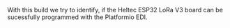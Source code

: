 With this build we try to identify, if the Heltec ESP32 LoRa V3 board can be sucessfully programmed with the Platformio EDI.
